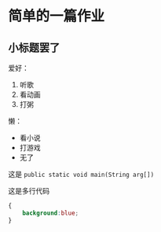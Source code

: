 # 简单的一篇作业

## 小标题罢了

爱好：
1. 听歌
2. 看动画
3. 打粥

懒：
* 看小说 
* 打游戏
* 无了

这是
`public static void main(String arg[]) `

这是多行代码
```css
{
    background:blue;
}
```